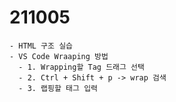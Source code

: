 # 211005
    - HTML 구조 실습
    - VS Code Wraaping 방법
      - 1. Wrapping할 Tag 드래그 선택
      - 2. Ctrl + Shift + p -> wrap 검색
      - 3. 랩핑할 태그 입력

